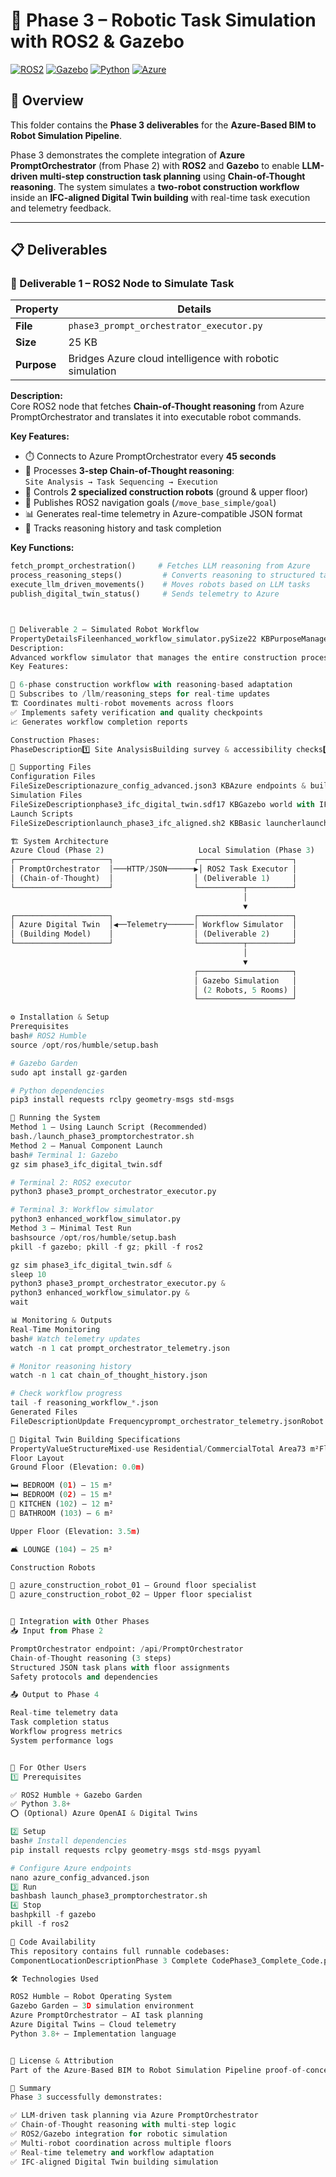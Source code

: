 # 🤖 Phase 3 – Robotic Task Simulation with ROS2 & Gazebo

[![ROS2](https://img.shields.io/badge/ROS2-Humble-22314E?logo=ros)](https://docs.ros.org/)
[![Gazebo](https://img.shields.io/badge/Gazebo-Garden-orange)](https://gazebosim.org/)
[![Python](https://img.shields.io/badge/Python-3.8+-3776AB?logo=python)](https://www.python.org/)
[![Azure](https://img.shields.io/badge/Azure-Integrated-0078D4?logo=microsoft-azure)](https://azure.microsoft.com/)

## 📌 Overview

This folder contains the **Phase 3 deliverables** for the **Azure-Based BIM to Robot Simulation Pipeline**.

Phase 3 demonstrates the complete integration of **Azure PromptOrchestrator** (from Phase 2) with **ROS2** and **Gazebo** to enable **LLM-driven multi-step construction task planning** using **Chain-of-Thought reasoning**. The system simulates a **two-robot construction workflow** inside an **IFC-aligned Digital Twin building** with real-time task execution and telemetry feedback.

---

## 📋 Deliverables

### **🔹 Deliverable 1 – ROS2 Node to Simulate Task**

| Property | Details |
|----------|---------|
| **File** | `phase3_prompt_orchestrator_executor.py` |
| **Size** | 25 KB |
| **Purpose** | Bridges Azure cloud intelligence with robotic simulation |

**Description:**  
Core ROS2 node that fetches **Chain-of-Thought reasoning** from Azure PromptOrchestrator and translates it into executable robot commands.

**Key Features:**
- ⏱️ Connects to Azure PromptOrchestrator every **45 seconds**
- 🧠 Processes **3-step Chain-of-Thought reasoning**:  
  `Site Analysis → Task Sequencing → Execution`
- 🤖 Controls **2 specialized construction robots** (ground & upper floor)
- 📡 Publishes ROS2 navigation goals (`/move_base_simple/goal`)
- 📊 Generates real-time telemetry in Azure-compatible JSON format
- 📝 Tracks reasoning history and task completion

**Key Functions:**
```python
fetch_prompt_orchestration()     # Fetches LLM reasoning from Azure
process_reasoning_steps()         # Converts reasoning to structured tasks
execute_llm_driven_movements()    # Moves robots based on LLM tasks
publish_digital_twin_status()     # Sends telemetry to Azure



🔹 Deliverable 2 – Simulated Robot Workflow
PropertyDetailsFileenhanced_workflow_simulator.pySize22 KBPurposeManages 6-phase adaptive construction workflow
Description:
Advanced workflow simulator that manages the entire construction process through adaptive phases, responding dynamically to LLM reasoning updates.
Key Features:

🔄 6-phase construction workflow with reasoning-based adaptation
📡 Subscribes to /llm/reasoning_steps for real-time updates
🏗️ Coordinates multi-robot movements across floors
✅ Implements safety verification and quality checkpoints
📈 Generates workflow completion reports

Construction Phases:
PhaseDescription1️⃣ Site AnalysisBuilding survey & accessibility checks2️⃣ Foundation PreparationExcavation & marking3️⃣ Structural AssemblyColumns, beams, walls4️⃣ Upper Floor ConstructionSecond floor parallel execution5️⃣ Systems IntegrationMEP installation6️⃣ Quality FinishingFinal inspection & certification

📂 Supporting Files
Configuration Files
FileSizeDescriptionazure_config_advanced.json3 KBAzure endpoints & building specschain_of_thought_history.json189 KBLogged LLM reasoning stepsprompt_orchestrator_telemetry.json2 KBReal-time telemetryphase3_promptorchestrator_compliance.json1 KBCompliance results
Simulation Files
FileSizeDescriptionphase3_ifc_digital_twin.sdf17 KBGazebo world with IFC buildingphase3_advanced_task_executor.py15 KBAlternative executorverify_phase3_promptorchestrator.py9 KBCompliance checker
Launch Scripts
FileSizeDescriptionlaunch_phase3_ifc_aligned.sh2 KBBasic launcherlaunch_phase3_promptorchestrator.sh5 KBFull system launcher

🏗️ System Architecture
Azure Cloud (Phase 2)                     Local Simulation (Phase 3)
┌─────────────────────┐                  ┌─────────────────────┐
│ PromptOrchestrator  │───HTTP/JSON──────▶│ ROS2 Task Executor │
│ (Chain-of-Thought)  │                  │ (Deliverable 1)     │
└─────────────────────┘                  └──────────┬──────────┘
                                                    │
                                                    ▼
┌─────────────────────┐                  ┌─────────────────────┐
│ Azure Digital Twin  │◀──Telemetry──────│ Workflow Simulator  │
│ (Building Model)    │                  │ (Deliverable 2)     │
└─────────────────────┘                  └──────────┬──────────┘
                                                    │
                                                    ▼
                                         ┌─────────────────────┐
                                         │ Gazebo Simulation   │
                                         │ (2 Robots, 5 Rooms) │
                                         └─────────────────────┘

⚙️ Installation & Setup
Prerequisites
bash# ROS2 Humble
source /opt/ros/humble/setup.bash

# Gazebo Garden
sudo apt install gz-garden

# Python dependencies
pip3 install requests rclpy geometry-msgs std-msgs

🚀 Running the System
Method 1 – Using Launch Script (Recommended)
bash./launch_phase3_promptorchestrator.sh
Method 2 – Manual Component Launch
bash# Terminal 1: Gazebo
gz sim phase3_ifc_digital_twin.sdf

# Terminal 2: ROS2 executor
python3 phase3_prompt_orchestrator_executor.py

# Terminal 3: Workflow simulator
python3 enhanced_workflow_simulator.py
Method 3 – Minimal Test Run
bashsource /opt/ros/humble/setup.bash
pkill -f gazebo; pkill -f gz; pkill -f ros2

gz sim phase3_ifc_digital_twin.sdf &
sleep 10
python3 phase3_prompt_orchestrator_executor.py &
python3 enhanced_workflow_simulator.py &
wait

📊 Monitoring & Outputs
Real-Time Monitoring
bash# Watch telemetry updates
watch -n 1 cat prompt_orchestrator_telemetry.json

# Monitor reasoning history
watch -n 1 cat chain_of_thought_history.json

# Check workflow progress
tail -f reasoning_workflow_*.json
Generated Files
FileDescriptionUpdate Frequencyprompt_orchestrator_telemetry.jsonRobot positions & task statusEvery 10schain_of_thought_history.jsonLLM reasoning stepsEvery 45sreasoning_workflow_*.jsonWorkflow reportsPer workflowphase3_promptorchestrator_completion.jsonFinal reportOn completion

🏢 Digital Twin Building Specifications
PropertyValueStructureMixed-use Residential/CommercialTotal Area73 m²Floors2 (Ground + Upper)Total Spaces5
Floor Layout
Ground Floor (Elevation: 0.0m)

🛏️ BEDROOM (01) – 15 m²
🛏️ BEDROOM (02) – 15 m²
🍳 KITCHEN (102) – 12 m²
🚿 BATHROOM (103) – 6 m²

Upper Floor (Elevation: 3.5m)

🛋️ LOUNGE (104) – 25 m²

Construction Robots

🔵 azure_construction_robot_01 – Ground floor specialist
🔴 azure_construction_robot_02 – Upper floor specialist


🔗 Integration with Other Phases
📥 Input from Phase 2

PromptOrchestrator endpoint: /api/PromptOrchestrator
Chain-of-Thought reasoning (3 steps)
Structured JSON task plans with floor assignments
Safety protocols and dependencies

📤 Output to Phase 4

Real-time telemetry data
Task completion status
Workflow progress metrics
System performance logs


👥 For Other Users
1️⃣ Prerequisites

✅ ROS2 Humble + Gazebo Garden
✅ Python 3.8+
⭕ (Optional) Azure OpenAI & Digital Twins

2️⃣ Setup
bash# Install dependencies
pip install requests rclpy geometry-msgs std-msgs pyyaml

# Configure Azure endpoints
nano azure_config_advanced.json
3️⃣ Run
bashbash launch_phase3_promptorchestrator.sh
4️⃣ Stop
bashpkill -f gazebo
pkill -f ros2

📌 Code Availability
This repository contains full runnable codebases:
ComponentLocationDescriptionPhase 3 Complete CodePhase3_Complete_Code.pyCreates and runs the full simulationIndividual ScriptsPhase 3 folderEach component can be run independently

🛠️ Technologies Used

ROS2 Humble – Robot Operating System
Gazebo Garden – 3D simulation environment
Azure PromptOrchestrator – AI task planning
Azure Digital Twins – Cloud telemetry
Python 3.8+ – Implementation language


📝 License & Attribution
Part of the Azure-Based BIM to Robot Simulation Pipeline proof-of-concept.

🎯 Summary
Phase 3 successfully demonstrates:

✅ LLM-driven task planning via Azure PromptOrchestrator
✅ Chain-of-Thought reasoning with multi-step logic
✅ ROS2/Gazebo integration for robotic simulation
✅ Multi-robot coordination across multiple floors
✅ Real-time telemetry and workflow adaptation
✅ IFC-aligned Digital Twin building simulation

